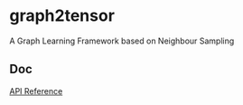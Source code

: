 # graph2tensor
A Graph Learning Framework based on Neighbour Sampling


## Doc

[API Reference](https://htmlpreview.github.io/?https://github.com/deepest-stack/graph2tensor/blob/main/doc/build/html/index.html)
